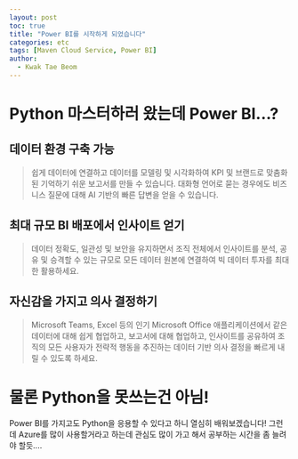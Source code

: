 ```yaml
---
layout: post
toc: true
title: "Power BI를 시작하게 되었습니다"
categories: etc
tags: [Maven Cloud Service, Power BI]
author:
  - Kwak Tae Beom
---
```


# Python 마스터하러 왔는데 Power BI...?

## 데이터 환경 구축 가능

> 쉽게 데이터에 연결하고 데이터를 모델링 및 시각화하여 KPI 및 브랜드로 맞춤화된 기억하기 쉬운 보고서를 만들 수 있습니다. 대화형 언어로 묻는 경우에도 비즈니스 질문에 대해 AI 기반의 빠른 답변을 얻을 수 있습니다.

## 최대 규모 BI 배포에서 인사이트 얻기

> 데이터 정확도, 일관성 및 보안을 유지하면서 조직 전체에서 인사이트를 분석, 공유 및 승격할 수 있는 규모로 모든 데이터 원본에 연결하여 빅 데이터 투자를 최대한 활용하세요.

## 자신감을 가지고 의사 결정하기

> Microsoft Teams, Excel 등의 인기 Microsoft Office 애플리케이션에서 같은 데이터에 대해 쉽게 협업하고, 보고서에 대해 협업하고, 인사이트를 공유하여 조직의 모든 사용자가 전략적 행동을 추진하는 데이터 기반 의사 결정을 빠르게 내릴 수 있도록 하세요.

# 물론 Python을 못쓰는건 아님!

Power BI를 가지고도 Python을 응용할 수 있다고 하니 열심히 배워보겠습니다!
그런데 Azure를 많이 사용할거라고 하는데 관심도 많이 가고 해서 공부하는 시간을 좀 늘려야 할듯....